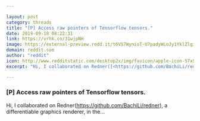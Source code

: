 ```yaml
---

layout: post
category: threads
title: "[P] Access raw pointers of Tensorflow tensors."
date: 2019-09-18 08:22:31
link: https://vrhk.co/31wjpNH
image: https://external-preview.redd.it/t6VS7WynioT-U7padyWLoJy1YklZlgiFq1Q_t4XS3D0.jpg?width=420&height=219.895287958&auto=webp&s=51daa827f69854c26336fe6e1acc79eab8543f36
domain: reddit.com
author: "reddit"
icon: http://www.redditstatic.com/desktop2x/img/favicon/apple-icon-57x57.png
excerpt: "Hi, I collaborated on Redner([<https://github.com/BachiLi/redner>](<https://github.com/BachiLi/redner>)), a differentiable graphics renderer, in the..."

---
```


### [P] Access raw pointers of Tensorflow tensors.

Hi, I collaborated on Redner([<https://github.com/BachiLi/redner>](<https://github.com/BachiLi/redner>)), a differentiable graphics renderer, in the...